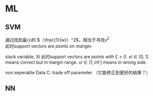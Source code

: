 # ML

## SVM  

通过找到最小的 $（\frac{1}{w}）^2$，相当于寻找${x}^2$  
此时support vectors are _points on marigin_.


slack variable, Xi
此时support vectors are _points with $\xi > 0$_.
$xi \in [0,1]$ means correct but in margin range.
$xi \in [1,\inf]$ means in wrong side.

non seperable Data
C: trade off parameter
（它能修正到更好的结果？）



## NN

